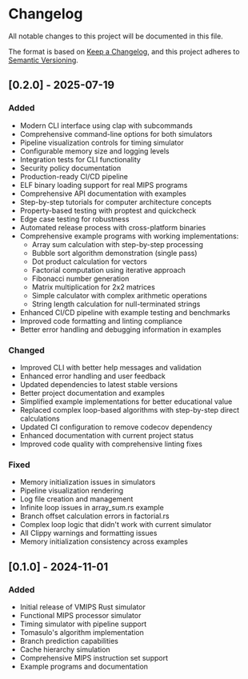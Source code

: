# Changelog

All notable changes to this project will be documented in this file.

The format is based on [Keep a Changelog](https://keepachangelog.com/en/1.0.0/),
and this project adheres to [Semantic Versioning](https://semver.org/spec/v2.0.0.html).

## [0.2.0] - 2025-07-19

### Added
- Modern CLI interface using clap with subcommands
- Comprehensive command-line options for both simulators
- Pipeline visualization controls for timing simulator
- Configurable memory size and logging levels
- Integration tests for CLI functionality
- Security policy documentation
- Production-ready CI/CD pipeline
- ELF binary loading support for real MIPS programs
- Comprehensive API documentation with examples
- Step-by-step tutorials for computer architecture concepts
- Property-based testing with proptest and quickcheck
- Edge case testing for robustness
- Automated release process with cross-platform binaries
- Comprehensive example programs with working implementations:
  - Array sum calculation with step-by-step processing
  - Bubble sort algorithm demonstration (single pass)
  - Dot product calculation for vectors
  - Factorial computation using iterative approach
  - Fibonacci number generation
  - Matrix multiplication for 2x2 matrices
  - Simple calculator with complex arithmetic operations
  - String length calculation for null-terminated strings
- Enhanced CI/CD pipeline with example testing and benchmarks
- Improved code formatting and linting compliance
- Better error handling and debugging information in examples

### Changed
- Improved CLI with better help messages and validation
- Enhanced error handling and user feedback
- Updated dependencies to latest stable versions
- Better project documentation and examples
- Simplified example implementations for better educational value
- Replaced complex loop-based algorithms with step-by-step direct calculations
- Updated CI configuration to remove codecov dependency
- Enhanced documentation with current project status
- Improved code quality with comprehensive linting fixes

### Fixed
- Memory initialization issues in simulators
- Pipeline visualization rendering
- Log file creation and management
- Infinite loop issues in array_sum.rs example
- Branch offset calculation errors in factorial.rs
- Complex loop logic that didn't work with current simulator
- All Clippy warnings and formatting issues
- Memory initialization consistency across examples

## [0.1.0] - 2024-11-01

### Added
- Initial release of VMIPS Rust simulator
- Functional MIPS processor simulator
- Timing simulator with pipeline support
- Tomasulo's algorithm implementation
- Branch prediction capabilities
- Cache hierarchy simulation
- Comprehensive MIPS instruction set support
- Example programs and documentation